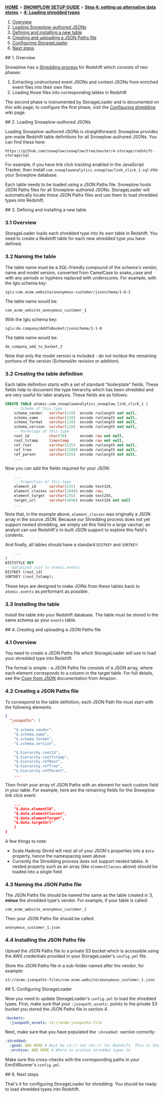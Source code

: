 [**HOME**](Home) > [**SNOWPLOW SETUP GUIDE**](Setting-up-Snowplow) > [**Step 4: setting up alternative data stores**](Setting-up-alternative-data-stores) > [**4: Loading shredded types**](4-Loading-shredded-types)

1. [Overview](#overview)
2. [Loading Snowplow-authored JSONs](#snowplow-jsons)
3. [Defining and installing a new table](#table)
4. [Creating and uploading a JSON Paths file](#jsonpaths)
5. [Configuring StorageLoader](#configure)
6. [Next steps](#next-steps)

<a name="overview"/>
## 1. Overview

Snowplow has a [Shredding process](Shredding) for Redshift which consists of two phases:

1. Extracting unstructured event JSONs and context JSONs from enriched event files into their own files
2. Loading those files into corresponding tables in Redshift

The second phase is instrumented by StorageLoader and is documented on this wiki page; to configure the first phase, visit the [Configuring shredding](5-Configuring-shredding) wiki page.

<a name="snowplow-jsons"/>
## 2. Loading Snowplow-authored JSONs

Loading Snowplow-authored JSONs is straightforward: Snowplow provides pre-made Redshift table definitions for all Snowplow-authored JSONs. You can find these here:

    https://github.com/snowplow/snowplow/tree/master/4-storage/redshift-storage/sql

For example, if you have link click tracking enabled in the JavaScript Tracker, then install `com.snowplowanalytics.snowplow/link_click_1.sql` into your Snowplow database.

Each table needs to be loaded using a JSON Paths file. Snowplow hosts JSON Paths files for all Snowplow-authored JSONs. StorageLoader will automatically locate these JSON Paths files and use them to load shredded types into Redshift.

<a name="overview"/>
## 3. Defining and installing a new table

### 3.1 Overview

StorageLoader loads each shredded type into its own table in Redshift. You need to create a Redshift table for each new shredded type you have defined.

### 3.2 Naming the table

The table name must be a SQL-friendly compound of the schema's vendor, name and model version, converted from CamelCase to snake_case and with any periods or hyphens replaced with underscores. For example, with the Iglu schema key:

    iglu:com.acme.website/anonymous-customer/jsonschema/1-0-2

The table name would be:

    com_acme_website_anonymous_customer_1

With the Iglu schema key:

    iglu:de.company/AddToBasket/jsonschema/2-1-0

The table name would be:

    de_company_add_to_basket_2

Note that only the model version is included - do not incldue the remaining portions of the version (SchemaVer revision or addition).

### 3.2 Creating the table definition

Each table definition starts with a set of standard "boilerplate" fields. These fields help to document the type hierarchy which has been shredded and are very useful for later analysis. These fields are as follows:

```sql
CREATE TABLE atomic.com_snowplowanalytics_snowplow_link_click_1 (
    -- Schema of this type
    schema_vendor   varchar(128)  encode runlength not null,
    schema_name     varchar(128)  encode runlength not null,
    schema_format   varchar(128)  encode runlength not null,
    schema_version  varchar(128)  encode runlength not null,
	-- Parentage of this type
	root_id         char(36)      encode raw not null,
	root_tstamp     timestamp     encode raw not null,
	ref_root        varchar(255)  encode runlength not null,
	ref_tree        varchar(1500) encode runlength not null,
	ref_parent      varchar(255)  encode runlength not null,
	...
```

Now you can add the fields required for your JSON:

```sql
	...
	-- Properties of this type
	element_id      varchar(255)  encode text32k,
	element_classes varchar(2048) encode raw,
	element_target  varchar(255)  encode text255,
	target_url      varchar(4096) encode text32k not null
	...
```

Note that, in the example above, `element_classes` was originally a JSON array in the source JSON. Because our Shredding process does not yet support nested shredding, we simply set this field to a large varchar; an analyst can use Redshift's in-built JSON support to explore this field's contents.

And finally, all tables should have a standard `DISTKEY` and `SORTKEY`:

```sql
    ...
)
DISTSTYLE KEY
-- Optimized join to atomic.events
DISTKEY (root_id)
SORTKEY (root_tstamp);
```

These keys are designed to make JOINs from these tables back to `atomic.events` as performant as possible.

### 3.3 Installing the table

Install the table into your Redshift database. The table must be stored in the same schema as your `events` table.

<a name="jsonpaths"/>
## 4. Creating and uploading a JSON Paths file

### 4.1 Overview

You need to create a JSON Paths file which StorageLoader will use to load your shredded type into Redshift.

The format is simple - a JSON Paths file consists of a JSON array, where each element corresponds to a column in the target table. For full details, see the [Copy from JSON](http://docs.aws.amazon.com/redshift/latest/dg/copy-usage_notes-copy-from-json.html) documentation from Amazon.

### 4.2 Creating a JSON Paths file

To correspond to the table definition, each JSON Path file must start with the following elements:

```json
{
  "jsonpaths": [
  
    "$.schema.vendor",
    "$.schema.name",
    "$.schema.format",
    "$.schema.version",

    "$.hierarchy.rootId",
    "$.hierarchy.rootTstamp",
    "$.hierarchy.refRoot",
    "$.hierarchy.refTree",
    "$.hierarchy.refParent",
    ...
```

Then finish your array of JSON Paths with an element for each custom field in your table. For example, here are the remaining fields for the Snowplow link click event:

```json
	...
    "$.data.elementId",
    "$.data.elementClasses",
    "$.data.elementTarget",
    "$.data.targetUrl"
    ]
}
```

A few things to note:

* Scala Hadoop Shred will nest all of your JSON's properties into a `data` property, hence the namespacing seen above
* Currently the Shredding process does not support nested tables. A nested property such as an array (like `elementClasses` above) should be loaded into a single field

### 4.3 Naming the JSON Paths file

The JSON Paths file should be named the same as the table created in 3, **minus** the shredded type's vendor. For example, if your table is called:

    com_acme_website_anonymous_customer_1

Then your JSON Paths file should be called:

    anonymous_customer_1.json

### 4.4 Installing the JSON Paths file

Upload the JSON Paths file to a private S3 bucket which is accessible using the AWS credentials provided in your StorageLoader's `config.yml` file.

Store the JSON Paths file in a sub-folder named after the vendor, for example:

    s3://acme-jsonpaths-files/com.acme.website/anonymous_customer_1.json

<a name="configure"/>
## 5. Configuring StorageLoader

Now you need to update StorageLoader's `config.yml` to load the shredded types. First, make sure that your `:jsonpath_assets:` points to the private S3 bucket you stored the JSON Paths file in section 4.

```yaml
:buckets:
  :jsonpath_assets: s3://acme-jsonpaths-file
```

Next, make sure that you have populated the `:shredded:` section correctly:

```yaml
:shredded:
  :good: ADD HERE # Must be s3:// not s3n:// for Redshift. This is the same as the :shredded:good: bucket specified for EmrEtlRunner
  :archive: ADD HERE # Where to archive shredded types to
```

Make sure this cross-checks with the corresponding paths in your EmrEtlRunner's `config.yml`.

<a name="next-steps"/>
## 6. Next steps

That's it for configuring StorageLoader for shredding. You should be ready to load shredded types into Redshift.

